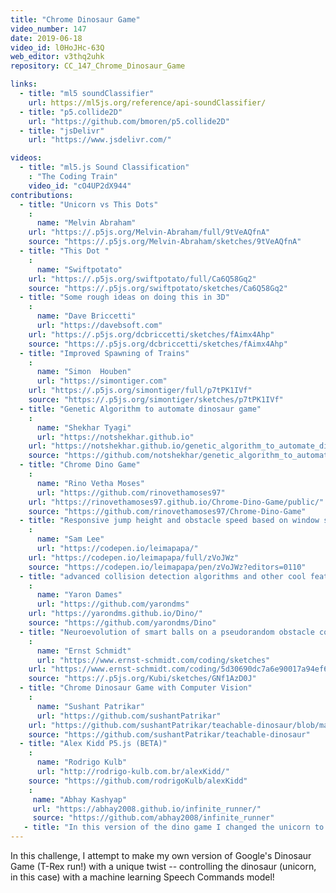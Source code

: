 ```yaml
---
title: "Chrome Dinosaur Game"
video_number: 147
date: 2019-06-18
video_id: l0HoJHc-63Q
web_editor: v3thq2uhk
repository: CC_147_Chrome_Dinosaur_Game

links:
  - title: "ml5 soundClassifier"
    url: https://ml5js.org/reference/api-soundClassifier/
  - title: "p5.collide2D"
    url: "https://github.com/bmoren/p5.collide2D"
  - title: "jsDelivr"
    url: "https://www.jsdelivr.com/"

videos:
  - title: "ml5.js Sound Classification"
    : "The Coding Train"
    video_id: "cO4UP2dX944"
contributions:
  - title: "Unicorn vs This Dots"
    :
      name: "Melvin Abraham"
    url: "https://.p5js.org/Melvin-Abraham/full/9tVeAQfnA"
    source: "https://.p5js.org/Melvin-Abraham/sketches/9tVeAQfnA"
  - title: "This Dot "
    :
      name: "Swiftpotato"
    url: "https://.p5js.org/swiftpotato/full/Ca6Q58Gq2"
    source: "https://.p5js.org/swiftpotato/sketches/Ca6Q58Gq2"
  - title: "Some rough ideas on doing this in 3D"
    :
      name: "Dave Briccetti"
      url: "https://davebsoft.com"
    url: "https://.p5js.org/dcbriccetti/sketches/fAimx4Ahp"
    source: "https://.p5js.org/dcbriccetti/sketches/fAimx4Ahp"
  - title: "Improved Spawning of Trains"
    :
      name: "Simon  Houben"
      url: "https://simontiger.com"
    url: "https://.p5js.org/simontiger/full/p7tPK1IVf"
    source: "https://.p5js.org/simontiger/sketches/p7tPK1IVf"
  - title: "Genetic Algorithm to automate dinosaur game"
    :
      name: "Shekhar Tyagi"
      url: "https://notshekhar.github.io"
    url: "https://notshekhar.github.io/genetic_algorithm_to_automate_dinosaur_game/"
    source: "https://github.com/notshekhar/genetic_algorithm_to_automate_dinosaur_game"
  - title: "Chrome Dino Game"
    :
      name: "Rino Vetha Moses"
      url: "https://github.com/rinovethamoses97"
    url: "https://rinovethamoses97.github.io/Chrome-Dino-Game/public/"
    source: "https://github.com/rinovethamoses97/Chrome-Dino-Game"
  - title: "Responsive jump height and obstacle speed based on window size"
    :
      name: "Sam Lee"
      url: "https://codepen.io/leimapapa/"
    url: "https://codepen.io/leimapapa/full/zVoJWz"
    source: "https://codepen.io/leimapapa/pen/zVoJWz?editors=0110"
  - title: "advanced collision detection algorithms and other cool features"
    :
      name: "Yaron Dames"
      url: "https://github.com/yarondms"
    url: "https://yarondms.github.io/Dino/"
    source: "https://github.com/yarondms/Dino"
  - title: "Neuroevolution of smart balls on a pseudorandom obstacle course"
    :
      name: "Ernst Schmidt"
      url: "https://www.ernst-schmidt.com/coding/sketches"
    url: "https://www.ernst-schmidt.com/coding/5d30690dc7a6e90017a94ef6"
    source: "https://.p5js.org/Kubi/sketches/GNf1AzD0J"
  - title: "Chrome Dinosaur Game with Computer Vision"
    :
      name: "Sushant Patrikar"
      url: "https://github.com/sushantPatrikar"
    url: "https://github.com/sushantPatrikar/teachable-dinosaur/blob/master/README.md"
    source: "https://github.com/sushantPatrikar/teachable-dinosaur"
  - title: "Alex Kidd P5.js (BETA)"
    :
      name: "Rodrigo Kulb"
      url: "http://rodrigo-kulb.com.br/alexKidd/"
    source: "https://github.com/rodrigoKulb/alexKidd"
    :
     name: "Abhay Kashyap"
     url: "https://abhay2008.github.io/infinite_runner/"
     source: "https://github.com/abhay2008/infinite_runner"
   - title: "In this version of the dino game I changed the unicorn to the triangle and when the triangle jumps it becomes a star and there are also sound affects!!"
---
```

In this challenge, I attempt to make my own version of Google's Dinosaur Game (T-Rex run!) with a unique twist -- controlling the dinosaur (unicorn, in this case) with a machine learning Speech Commands model! 
